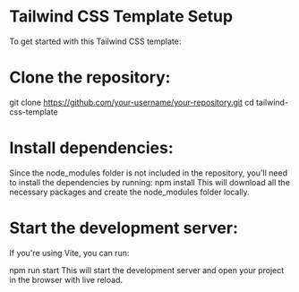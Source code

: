 ﻿# Tailwind CSS Template Setup

To get started with this Tailwind CSS template:

# Clone the repository:

git clone https://github.com/your-username/your-repository.git
cd tailwind-css-template

# Install dependencies:

Since the node_modules folder is not included in the repository, you'll need to install the dependencies by running:
npm install
This will download all the necessary packages and create the node_modules folder locally.

# Start the development server:
If you're using Vite, you can run:

npm run start
This will start the development server and open your project in the browser with live reload.
